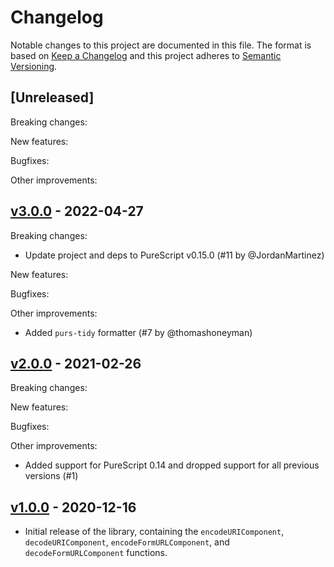 # Changelog

Notable changes to this project are documented in this file. The format is based on [Keep a Changelog](https://keepachangelog.com/en/1.0.0/) and this project adheres to [Semantic Versioning](https://semver.org/spec/v2.0.0.html).

## [Unreleased]

Breaking changes:

New features:

Bugfixes:

Other improvements:

## [v3.0.0](https://github.com/purescript-contrib/purescript-js-uri/releases/tag/v3.0.0) - 2022-04-27

Breaking changes:
- Update project and deps to PureScript v0.15.0 (#11 by @JordanMartinez)

New features:

Bugfixes:

Other improvements:
- Added `purs-tidy` formatter (#7 by @thomashoneyman)

## [v2.0.0](https://github.com/purescript-contrib/purescript-js-uri/releases/tag/v2.0.0) - 2021-02-26

Breaking changes:

New features:

Bugfixes:

Other improvements:
- Added support for PureScript 0.14 and dropped support for all previous versions (#1)

## [v1.0.0](https://github.com/purescript-contrib/purescript-js-uri/releases/tag/v1.0.0) - 2020-12-16

- Initial release of the library, containing the `encodeURIComponent`, `decodeURIComponent`, `encodeFormURLComponent`, and `decodeFormURLComponent` functions.
